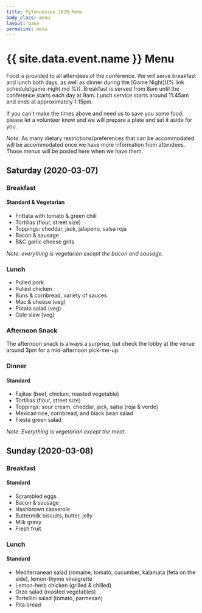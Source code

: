 ```yaml
---
title: PyTennessee 2020 Menu
body_class: menu
layout: base
permalink: menu
---
```


{{ site.data.event.name }} Menu
===============================

Food is provided to all attendees of the conference.
We will serve breakfast and lunch both days, as well as dinner during the [Game Night]({% link schedule/game-night.md %}).
Breakfast is served from 8am until the conference starts each day at 9am.
Lunch service starts around 11:45am and ends at approximately 1:15pm.

If you can't make the times above and need us to save you some food, please let a volunteer know and we will prepare a plate and set it aside for you.

*Note*: As many dietary restrictions/preferences that can be accommodated will be accommodated once we have more information from attendees.
Those menus will be posted here when we have them.

## Saturday (2020-03-07)

### Breakfast

#### Standard & Vegetarian

* Frittata with tomato & green chili
* Tortillas (flour, street size)
* Toppings: cheddar, jack, jalapeno, salsa roja
* Bacon & sausage
* B&C garlic cheese grits

_Note: everything is vegetarian except the bacon and sausage._


### Lunch

* Pulled pork
* Pulled chicken
* Buns & cornbread, variety of sauces
* Mac & cheese (veg)
* Potato salad (veg)
* Cole slaw (veg)


### Afternoon Snack

The afternoon snack is always a surprise, but check the lobby at the venue around 3pm for a mid-afternoon pick-me-up.


### Dinner

#### Standard

* Fajitas (beef, chicken, roasted vegetable)
* Tortillas (flour, street size)
* Toppings: sour cream, cheddar, jack, salsa (roja & verde)
* Mexican rice, cornbread, and black bean salad
* Fiesta green salad

_Note: Everything is vegetarian except the meat._


## Sunday (2020-03-08)

### Breakfast

#### Standard

* Scrambled eggs
* Bacon & sausage
* Hashbrown casserole
* Buttermilk biscuits, butter, jelly
* Milk gravy
* Fresh fruit


### Lunch

#### Standard

* Mediterranean salad (romaine, tomato, cucumber, kalamata (feta on the side), lemon-thyme vinaigrette
* Lemon-herb chicken (grilled & chilled)
* Orzo salad (roasted vegetables)
* Tortellini salad (tomato, parmesan) 
* Pita bread
